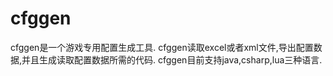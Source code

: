 # cfggen

cfggen是一个游戏专用配置生成工具.
cfggen读取excel或者xml文件,导出配置数据,并且生成读取配置数据所需的代码.
cfggen目前支持java,csharp,lua三种语言.

